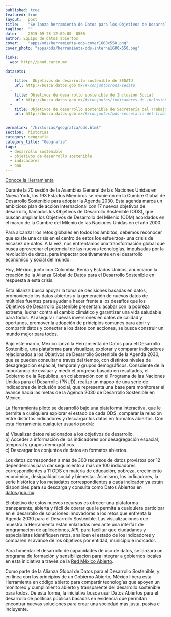 ```yaml
---
published: true
featured: true
layout:   post
title:    "Se lanza herramienta de Datos para los Objetivos de Desarrollo Sostenible"
tagline:  ""
date:     2015-09-28 12:09:00 -0500
author: Equipo de datos abiertos
cover:    "apps/ods/herramienta-ods-cover1600x550.png"
cover_photo: "apps/ods/herramienta-ods-interna1600x550.png"

links:
  web: http://pnud.carto.mx

datasets:
  -
    title:  Objetivos de desarrollo sostenible de SEDATU
    url: http://busca.datos.gob.mx/#/conjuntos/ods-sedatu
  -
    title: Objetivos de desarrollo sostenible de Inclusión Social
    url: http://busca.datos.gob.mx/#/conjuntos/indicadores-de-inclusion-social-para-la-agenda-post-2015
  -
    title: Objetivos de desarrollo sostenible de Secretaría del Trabajo y Previsión Social
    url: http://busca.datos.gob.mx/#/conjuntos/ods-secretaria-del-trabajo-y-prevision-social


permalink: "/historias/geografia/ods.html"
section:  historias
category: geografia
category_title: "Geografia"
tags:
  - desarrollo sostenible
  - objetivos de desarrollo sostenible
  - indicadores
  - onu
---
```


[Conoce la Herramienta](http://pnud.carto.mx/)

Durante la 70 sesión de la Asamblea General de las Naciones Unidas en Nueva York, los 193 Estados Miembros se reunieron en la Cumbre Global de Desarrollo Sostenible para adoptar la Agenda 2030. Esta agenda marca un ambicioso plan de acción internacional con 17 nuevos objetivos de desarrollo, llamados los Objetivos de Desarrollo Sostenible (ODS), que buscan ampliar los Objetivos de Desarrollo del Milenio (ODM) acordados en el marco de la Cumbre del Milenio de las Naciones Unidas en el año 2000.

Para alcanzar los retos globales en todos los ámbitos, debemos reconocer que existe una crisis en el centro de estos los esfuerzos- una crisis de escasez de datos. A la vez, nos enfrentamos una transformación global que busca aprovechar el potencial de las nuevas tecnologías, impulsadas por la revolución de datos, para impactar positivamente en el desarrollo económico y social del mundo.

Hoy, México, junto con Colombia, Kenia y Estados Unidos,  anunciaron la creación de la Alianza Global de Datos para el Desarrollo Sostenible en respuesta a esta crisis.

Esta alianza busca apoyar la toma de decisiones basadas en datos, promoviendo los datos abiertos y la generación de nuevos datos de múltiples fuentes para ayudar a hacer frente a los desafíos que los Objetivos de Desarrollo Sostenible presentan: acabar con la pobreza extrema, luchar contra el cambio climático y garantizar una vida saludable para todos. Al asegurar nuevas inversiones en datos de calidad y oportunos, promover la adopción de principios comunes para abrir y compartir datos y conectar a los datos con acciones, se busca construir un mundo mejor para todos.

Bajo este marco, México lanzó la Herramienta de Datos para el Desarrollo Sostenible, una plataforma para visualizar, explorar y comparar indicadores relacionados a los Objetivos de Desarrollo Sostenible de la Agenda 2030, que se pueden consultar a través del tiempo, con distintos niveles de desagregación espacial, temporal y grupos demográficos. Consciente de la importancia de evaluar y medir el progreso basado en resultados, el Gobierno de la República, en colaboración con el Programa de las Naciones Unidas para el Desarrollo (PNUD), realizó un mapeo de una serie de indicadores de inclusión social, que representa una base para monitorear el avance hacia las metas de la Agenda 2030 de Desarrollo Sostenible en México.

La [Herramienta](http://datos.gob.mx/agenda2030) piloto se desarrolló bajo una plataforma interactiva, que le permite a cualquiera explorar el estado de cada ODS, comparar la relación entre distintos indicadores y descargar los datos en formatos abiertos. Con esta Herramienta cualquier usuario podrá:

a) Visualizar datos relacionados a los objetivos de desarrollo.  
b) Acceder a información de los indicadores por desagregación espacial, temporal y grupos demográficos.  
c) Descargar los conjuntos de datos en formatos abiertos.

Los datos corresponden a más de 300 recursos de datos provistos por 12 dependencias para dar seguimiento a más de 100 indicadores correspondientes a 11 ODS en materia de educación, pobreza, crecimiento económico, desigualdad social y bienestar. Asimismo, los indicadores, la serie histórica y los metadatos correspondientes a cada indicador ya están disponibles para su descarga y consulta como Datos Abiertos en [datos.gob.mx](http://datos.gob.mx).

El objetivo de estos nuevos recursos es ofrecer una plataforma transparente, abierta y fácil de operar que le permita a cualquiera participar en el desarrollo de soluciones innovadoras a los retos que enfrenta la Agenda 2030 para el Desarrollo Sostenible. Las visualizaciones que muestra la Herramienta están enlazadas mediante una interfaz de programación de aplicaciones, API, para facilitar que ciudadanos y especialistas identifiquen retos, analicen el estado de los indicadores y comparen el avance de los objetivos por entidad, municipio e indicador.

Para fomentar el desarrollo de capacidades de uso de datos, se lanzará un programa de formación y sensibilización para integrar a gobiernos locales en esta iniciativa a través de la [Red México Abierto](http://www.mxabierto.org/).

Como parte de la Alianza Global de Datos para el Desarrollo Sostenible, y en línea con los principios de un Gobierno Abierto, México libera esta Herramienta en código abierto para compartir tecnologías que apoyen un monitoreo y cumplimiento abierto y transparente del desarrollo sostenible para todos. De esta forma, la iniciativa busca usar Datos Abiertos para el desarrollo de políticas públicas basadas en evidencia que permitan encontrar nuevas soluciones para crear una sociedad más justa, pasiva e incluyente.
